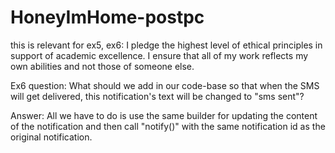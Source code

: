 # HoneyImHome-postpc
this is relevant for ex5, ex6:
I pledge the highest level of ethical principles in support of academic excellence. I ensure that all of my work reflects my own abilities and not those of someone else.

Ex6 question: What should we add in our code-base so that when the SMS will get delivered, this notification's text will be changed to "sms sent"?

Answer: All we have to do is use the same builder for updating the content of the notification and then call "notify()" with the same notification id as the original notification. 


